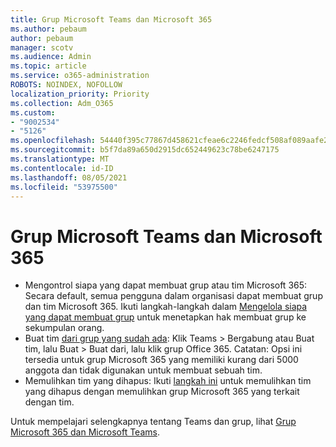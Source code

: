 ```yaml
---
title: Grup Microsoft Teams dan Microsoft 365
ms.author: pebaum
author: pebaum
manager: scotv
ms.audience: Admin
ms.topic: article
ms.service: o365-administration
ROBOTS: NOINDEX, NOFOLLOW
localization_priority: Priority
ms.collection: Adm_O365
ms.custom:
- "9002534"
- "5126"
ms.openlocfilehash: 54440f395c77867d458621cfeae6c2246fedcf508af089aafe2a78b63fe8a5b9
ms.sourcegitcommit: b5f7da89a650d2915dc652449623c78be6247175
ms.translationtype: MT
ms.contentlocale: id-ID
ms.lasthandoff: 08/05/2021
ms.locfileid: "53975500"
---
```

# <a name="microsoft-teams-and-microsoft-365-groups"></a>Grup Microsoft Teams dan Microsoft 365

- Mengontrol siapa yang dapat membuat grup atau tim Microsoft 365: Secara default, semua pengguna dalam organisasi dapat membuat grup dan tim Microsoft 365. Ikuti langkah-langkah dalam [Mengelola siapa yang dapat membuat grup](https://support.office.com/article/4c46c8cb-17d0-44b5-9776-005fced8e618) untuk menetapkan hak membuat grup ke sekumpulan orang.
- Buat tim [dari grup yang sudah ada](https://support.microsoft.com/office/24ec428e-40d7-4a1a-ab87-29be7d145865): Klik Teams > Bergabung atau Buat tim, lalu Buat > Buat dari, lalu klik grup Office 365. Catatan: Opsi ini tersedia untuk grup Microsoft 365 yang memiliki kurang dari 5000 anggota dan tidak digunakan untuk membuat sebuah tim.
- Memulihkan tim yang dihapus: Ikuti [langkah ini](https://docs.microsoft.com/microsoftteams/archive-or-delete-a-team#restore-a-deleted-team) untuk memulihkan tim yang dihapus dengan memulihkan grup Microsoft 365 yang terkait dengan tim.

Untuk mempelajari selengkapnya tentang Teams dan grup, lihat [Grup Microsoft 365 dan Microsoft Teams](https://docs.microsoft.com/microsoftteams/office-365-groups).
